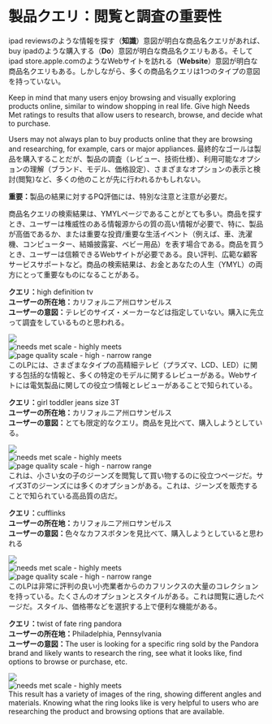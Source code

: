 # 製品クエリ：閲覧と調査の重要性

<span class="query">ipad reviews</span>のような情報を探す（**知識**）意図が明白な商品名クエリがあれば、<span class="query">buy ipad</span>のような購入する（**Do**）意図が明白な商品名クエリもある。そして<span class="query">ipad store.apple.com</span>のようなWebサイトを訪れる（**Website**）意図が明白な商品名クエリもある。しかしながら、多くの商品名クエリは1つのタイプの意図を持っていない。

Keep in mind that many users enjoy browsing and visually exploring products online, similar to window shopping in real life. Give high Needs Met ratings to results that allow users to research, browse, and decide what to purchase.

Users may not always plan to buy products online that they are browsing and researching, for example, cars or major appliances. 最終的なゴールは製品を購入することだが、製品の調査（レビュー、技術仕様）、利用可能なオプションの理解（ブランド、モデル、価格設定）、さまざまなオプションの表示と検討(閲覧)など、多くの他のことが先に行われるかもしれない。

**重要：**<!-- -->製品の結果に対するPQ評価には、特別な注意と注意が必要だ。

商品名クエリの検索結果は、YMYLページであることがとても多い。商品を探すとき、ユーザーは権威性のある情報源からの質の高い情報が必要で、特に、製品が高価であるか、または重要な投資/重要な生活イベント（例えば、車、洗濯機、コンピューター、結婚披露宴、ベビー用品）を表す場合である。商品を買うとき、ユーザーは信頼できるWebサイトが必要である。良い評判、広範な顧客サービスサポートなど。商品の検索結果は、お金とあなたの人生（YMYL）の両方にとって重要なものになることがある。

<div class="examples">
<div class="example">

**クエリ：**<span class="query">high definition tv</span>  
**ユーザーの所在地：**<!-- -->カリフォルニア州ロサンゼルス  
**ユーザーの意図：**<!-- -->テレビのサイズ・メーカーなどは指定していない。購入に先立って調査をしているものと思われる。

<div class="results">
<div class="result">

![](/img/qrg/img779.jpg)  
![needs met scale - highly meets](/img/qrg/hm.jpg)  
![page quality scale - high - narrow range](/img/qrg/high-narrow.jpg)  
このLPには、さまざまなタイプの高精細テレビ（プラズマ、LCD、LED）に関する包括的な情報と、多くの特定のモデルに関するレビューがある。Webサイトには電気製品に関しての役立つ情報とレビューがあることで知られている。

</div>
</div>
</div>
<div class="example">

**クエリ：**<span class="query">girl toddler jeans size 3T</span>  
**ユーザーの所在地：**<!-- -->カリフォルニア州ロサンゼルス  
**ユーザーの意図：**<!-- -->とても限定的なクエリ。商品を見比べて、購入しようとしている。

<div class="results">
<div class="result">

![](/img/qrg/img782.jpg)  
![needs met scale - highly meets](/img/qrg/hm.jpg)  
![page quality scale - high - narrow range](/img/qrg/high-narrow.jpg)  
これは、小さい女の子のジーンズを閲覧して買い物するのに役立つページだ。サイズ3Tのジーンズには多くのオプションがある。これは、ジーンズを販売することで知られている高品質の店だ。

</div>
</div>
</div>
<div class="example">

**クエリ：**<span class="query">cufflinks</span>  
**ユーザーの所在地：**<!-- -->カリフォルニア州ロサンゼルス  
**ユーザーの意図：**<!-- -->色々なカフスボタンを見比べて、購入しようとしていると思われる

<div class="results">
<div class="result">

![](/img/qrg/img785.jpg)  
![needs met scale - highly meets](/img/qrg/hm.jpg)  
![page quality scale - high - narrow range](/img/qrg/high-narrow.jpg)  
このLPは非常に評判の良い小売業者からのカフリンクスの大量のコレクションを持っている。たくさんのオプションとスタイルがある。これは閲覧に適したページだ。スタイル、価格帯などを選択する上で便利な機能がある。

</div>
</div>
</div>
<div class="example">

**クエリ：**<span class="query">twist of fate ring pandora</span>  
**ユーザーの所在地：**<!-- -->Philadelphia, Pennsylvania  
**ユーザーの意図：**<!-- -->The user is looking for a specific ring sold by the Pandora brand and likely wants to research the ring, see what it looks like, find options to browse or purchase, etc.

<div class="results">
<div class="result">

![](/img/qrg/img789.jpg)  
![needs met scale - highly meets](/img/qrg/hm.jpg)  
This result has a variety of images of the ring, showing different angles and materials. Knowing what the ring looks like is very helpful to users who are researching the product and browsing options that are available.

</div>
</div>
</div>
</div>

